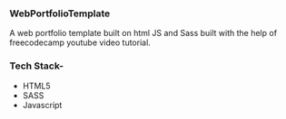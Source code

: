 ### WebPortfolioTemplate
A web portfolio template built on html JS and Sass built with the help of freecodecamp youtube video tutorial. 

### Tech Stack-
* HTML5
* SASS
* Javascript
